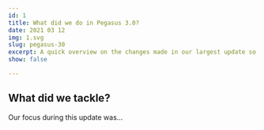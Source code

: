 ```yaml
---
id: 1
title: What did we do in Pegasus 3.0?
date: 2021 03 12
img: 1.svg
slug: pegasus-30
excerpt: A quick overview on the changes made in our largest update so far.
show: false

---
```

## What did we tackle?

Our focus during this update was...